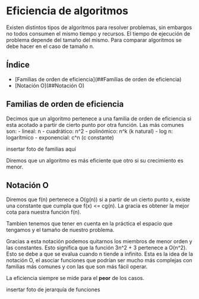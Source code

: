 # Eficiencia de algoritmos
Existen distintos tipos de algoritmos para resolver problemas, sin embargos no todos
consumen el mismo tiempo y recursos. El tiempo de ejecución de problema depende del tamaño del
mismo. Para comparar algoritmos se debe hacer en el caso de tamaño n.

## Índice
- [Familias de orden de eficiencia](##Familias de orden de eficiencia)
- [Notación O](##Notación O)


## Familias de orden de eficiencia
Decimos que un algoritmo pertenece a una familia de orden de eficiencia si esta acotado a
partir de cierto punto por otra función. Las más comunes son:
    - lineal: n
    - cuadrático: n^2
    - polinómico: n^k (k natural)
    - log n: logarítmico
    - exponencial: c^n (c constante)

insertar foto de familias aquí


Diremos que un algoritmo es más eficiente que otro si su crecimiento es menor.

## Notación O
Diremos que f(n) pertenece a O(g(n)) si a partir de un cierto punto x, existe una constante que
cumpla que f(x) <= cg(n). La gracia es obtener la mejor cota para nuestra función f(n).

Tambien tenemos que tener en cuenta en la práctica el espacio que tengamos y el tamaño de
nuestro problema.

Gracias a esta notación podemos quitarnos los miembros de menor orden y las constantes. Esto
significa que la función 3n^2 + 3 pertenece a O(n^2). Esto se debe a que se evalua cuando n
tiende a infinito. Esta es la idea de la notación O, el asociar funciones que podrían ser mucho más complejas con
familias más comunes y con las que son más fácil operar.

La eficiencia siempre se mide para el **peor** de los casos.

insertar foto de jerarquía de funciones
